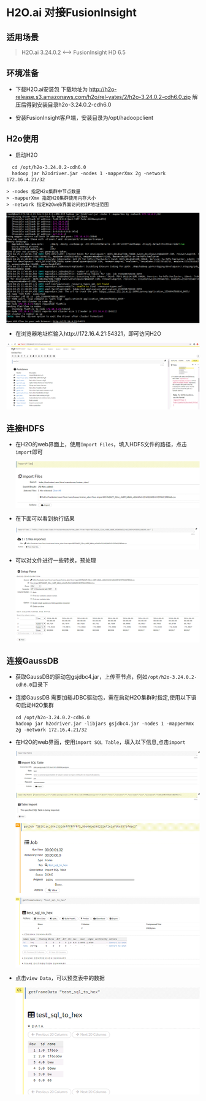 # H2O.ai 对接FusionInsight

## 适用场景

>H2O.ai 3.24.0.2 <--> FusionInsight HD 6.5

## 环境准备

  * 下载H2O.ai安装包
    下载地址为
    http://h2o-release.s3.amazonaws.com/h2o/rel-yates/2/h2o-3.24.0.2-cdh6.0.zip
    解压后得到安装目录h2o-3.24.0.2-cdh6.0

  * 安装FusionInsight客户端，安装目录为/opt/hadoopclient

## H2o使用
  * 启动H2O
  ```
    cd /opt/h2o-3.24.0.2-cdh6.0
    hadoop jar h2odriver.jar -nodes 1 -mapperXmx 2g -network 172.16.4.21/32
  ```
    > -nodes 指定H2o集群中节点数量
    > -mapperXmx 指定H2O集群使用内存大小
    > -network 指定H2Oweb界面访问的IP地址范围

  ![](assets/Using_H2O.ai_with_FusionInsight_HD_C80SPC200/8f4b4.png)

  * 在浏览器地址栏输入http://172.16.4.21:54321，即可访问H2O

   ![](assets/Using_H2O.ai_with_FusionInsight_HD_C80SPC200/50781.png)

## 连接HDFS
  * 在H2O的web界面上，使用`Import Files`，填入HDFS文件的路径，点击`import`即可

    ![](assets/Using_H2O.ai_with_FusionInsight_HD_C80SPC200/5dfd9.png)

  * 在下面可以看到执行结果

    ![](assets/Using_H2O.ai_with_FusionInsight_HD_C80SPC200/0ba00.png)
  * 可以对文件进行一些转换，预处理

    ![](assets/Using_H2O.ai_with_FusionInsight_HD_C80SPC200/c0f03.png)

<!-- ## 连接Hive
  * 获取Hive的驱动包，在客户端的Hive/Beeline/lib目录下，上传至节点，例如`/opt/h2o-3.24.0.2-cdh6.0/hive/jdbc`目录下
  * 在启动H2O集群时指定相关依赖包,使用以下语句启动H2O集群
  ```
  cd /opt/h2o-3.24.0.2-cdh6.0
  hadoop jar h2odriver.jar -libjars hivejdbc/gsjdbc4.jar -nodes 1 -mapperXmx 2g -network 172.16.4.21/32
  ```
  -->

## 连接GaussDB
  * 获取GaussDB的驱动包gsjdbc4.jar，上传至节点，例如`/opt/h2o-3.24.0.2-cdh6.0`目录下
  * 连接GaussDB 需要加载JDBC驱动包，需在启动H2O集群时指定,使用以下语句启动H2O集群

    ```
    cd /opt/h2o-3.24.0.2-cdh6.0
    hadoop jar h2odriver.jar -libjars gsjdbc4.jar -nodes 1 -mapperXmx 2g -network 172.16.4.21/32
    ```
  * 在H2O的web界面，使用`import SQL Table`，填入以下信息,点击`import`

    ![](assets/Using_H2O.ai_with_FusionInsight_HD_C80SPC200/51ad9.png)
    ![](assets/Using_H2O.ai_with_FusionInsight_HD_C80SPC200/f7c24.png)
    ![](assets/Using_H2O.ai_with_FusionInsight_HD_C80SPC200/ad734.png)

  * 点击`view Data`，可以预览表中的数据

    ![](assets/Using_H2O.ai_with_FusionInsight_HD_C80SPC200/733f0.png)
